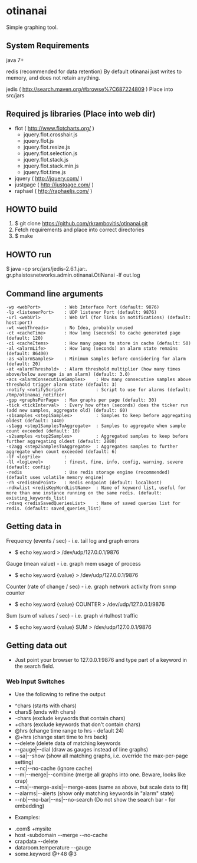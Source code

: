 # otinanai #
Simple graphing tool.

## System Requirements ##
java 7+

redis (recommended for data retention)
 By default otinanai just writes to memory, and does not retain anything.

jedis ( http://search.maven.org/#browse%7C687224809 )
 Place into src/jars

## Required js libraries (Place into web dir) ##
+ flot ( http://www.flotcharts.org/ )
    * jquery.flot.crosshair.js
    * jquery.flot.js
    * jquery.flot.resize.js
    * jquery.flot.selection.js
    * jquery.flot.stack.js
    * jquery.flot.stack.min.js
    * jquery.flot.time.js
+ jquery ( http://jquery.com/ )
+ justgage ( http://justgage.com/ )
+ raphael ( http://raphaeljs.com/ )

## HOWTO build ##
1. $ git clone https://github.com/rkrambovitis/otinanai.git
2. Fetch requirements and place into correct directories
3. $ make

## HOWTO run ##
$ java -cp src/jars/jedis-2.6.1.jar:. gr.phaistosnetworks.admin.otinanai.OtiNanai -lf out.log

## Command line arguments ##
	-wp <webPort>         : Web Interface Port (default: 9876)
	-lp <listenerPort>    : UDP listener Port (default: 9876)
	-url <webUrl>         : Web Url (for links in notifications) (default: host:port)
	-wt <webThreads>      : No Idea, probably unused
	-ct <cacheTime>       : How long (seconds) to cache generated page (default: 120)
	-ci <cacheItems>      : How many pages to store in cache (default: 50)
	-al <alarmLife>       : How long (seconds) an alarm state remains (default: 86400)
	-as <alarmSamples>    : Minimum samples before considering for alarm (default: 20)
	-at <alarmThreshold>  : Alarm threshold multiplier (how many times above/below average is an alarm) (default: 3.0)
	-acs <alarmConsecutiveSamples>    : How many consecutive samples above threshold trigger alarm state (default: 3)
	-notify <notifyScript>            : Script to use for alarms (default: /tmp/otinanai_notifier)
	-gpp <graphsPerPage>  : Max graphs per page (default: 30)
	-tick <tickInterval>  : Every how often (seconds) does the ticker run (add new samples, aggregate old) (default: 60)
	-s1samples <step1Samples>         : Samples to keep before aggregating oldest (default: 1440)
	-s1agg <step1SamplesToAggregate>  : Samples to aggregate when sample count exceeded (default: 10)
	-s2samples <step2Samples>         : Aggregated samples to keep before further aggregating oldest (default: 2880)
	-s2agg <step2SamplesToAggregate>  : Aggregates samples to further aggregate when count exceeded (default: 6)
	-lf <logFile>         : 
	-ll <logLevel>        : finest, fine, info, config, warning, severe (default: config)
	-redis                : Use redis storage engine (recommended) (default uses volatile memory engine)
	-rh <redisEndPoint>   : Redis endpoint (default: localhost)
	-rdkwlist <redisKeyWordListName>  : Name of keyword list, useful for more than one instance running on the same redis. (default: existing_keywords_list)
	-rdsvq <redisSavedQueriesList>    : Name of saved queries list for redis. (default: saved_queries_list)

## Getting data in ##
Frequency (events / sec) - i.e. tail log and graph errors
* $ echo key.word > /dev/udp/127.0.0.1/9876

Gauge (mean value) - i.e. graph mem usage of process
* $ echo key.word {value} > /dev/udp/127.0.0.1/9876

Counter (rate of change / sec) - i.e. graph network activity from snmp counter
* $ echo key.word {value} COUNTER > /dev/udp/127.0.0.1/9876

Sum (sum of values / sec) - i.e. graph virtulhost traffic
* $ echo key.word {value} SUM > /dev/udp/127.0.0.1/9876

## Getting data out ##
+ Just point your browser to 127.0.0.1:9876 and type part of a keyword in the search field.

### Web Input Switches ###
+ Use the following to refine the output
* ^chars (starts with chars)
* chars$ (ends with chars)
* -chars (exclude keywords that contain chars)
* +chars (exclude keywords that don't contain chars)
* @hrs (change time range to hrs - default 24)
* @+hrs (change start time to hrs back)
* --delete (delete data of matching keywords
* --gauge|--dial (draw as gauges instead of line graphs)
* --sa|--show (show all matching graphs, i.e. override the max-per-page setting)
* --nc|--no-cache (ignore cache)
* --m|--merge|--combine (merge all graphs into one. Beware, looks like crap)
* --ma|--merge-axis|--merge-axes (same as above, but scale data to fit)
* --alarms|--alerts (show only matching keywords in "alarm" state)
* --nb|--no-bar|--ns|--no-search (Do not show the search bar - for embedding)

+ Examples:
* .com$ +mysite 
* host -subdomain --merge --no-cache
* crapdata --delete
* dataroom.temperature --gauge
* some.keyword @+48 @3
